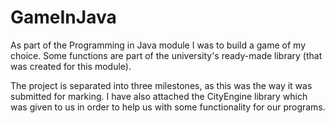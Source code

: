 # GameInJava
As part of the Programming in Java module I was to build a game of my choice. Some functions are part of the university's ready-made library (that was created for this module). 


The project is separated into three milestones, as this was the way it was submitted for marking. 
I have also attached the CityEngine library which was given to us in order to help us with some functionality for our programs.
